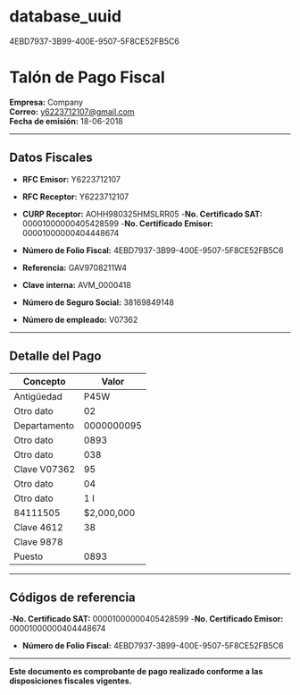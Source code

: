 # database_uuid
 4EBD7937-3B99-400E-9507-5F8CE52FB5C6
# Talón de Pago Fiscal

**Empresa:** Company  
**Correo:** y6223712107@gmail.com  
**Fecha de emisión:** 18-06-2018  

---

## Datos Fiscales

- **RFC Emisor:** Y6223712107
- **RFC Receptor:** Y6223712107
- **CURP Receptor:** AOHH980325HMSLRR05
-**No. Certificado SAT:**    00001000000405428599
-**No. Certificado Emisor:**     00001000000404448674

- **Número de Folio Fiscal:** 4EBD7937-3B99-400E-9507-5F8CE52FB5C6
- **Referencia:** GAV9708211W4
- **Clave interna:** AVM_0000418
- **Número de Seguro Social:** 38169849148
- **Número de empleado:** V07362

---

## Detalle del Pago

| Concepto   | Valor        |
|------------|--------------|
| Antigüedad| P45W             |
| Otro dato  | 02            |
| Departamento| 0000000095            |
| Otro dato  | 0893            |
| Otro dato  | 038            |
| Clave V07362 | 95         |
| Otro dato  | 04            |
| Otro dato  | 1 I           |
| 84111505   | $2,000,000   |
| Clave 4612| 38           |
| Clave 9878|            |
|Puesto       |0893       |
---

## Códigos de referencia

-**No. Certificado SAT:**    00001000000405428599
-**No. Certificado Emisor:**     00001000000404448674
- **Número de Folio Fiscal:** 4EBD7937-3B99-400E-9507-5F8CE52FB5C6
---

**Este documento es comprobante de pago realizado conforme a las disposiciones fiscales vigentes.**
